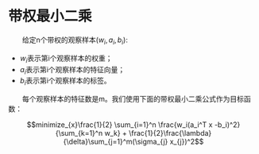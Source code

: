 # 带权最小二乘

&emsp;&emsp;给定n个带权的观察样本$(w_i,a_i,b_i)$:

- $w_i$表示第i个观察样本的权重；
- $a_i$表示第i个观察样本的特征向量；
- $b_i$表示第i个观察样本的标签。

&emsp;&emsp;每个观察样本的特征数是m。我们使用下面的带权最小二乘公式作为目标函数：

$$minimize_{x}\frac{1}{2} \sum_{i=1}^n \frac{w_i(a_i^T x -b_i)^2}{\sum_{k=1}^n w_k} + \frac{1}{2}\frac{\lambda}{\delta}\sum_{j=1}^m(\sigma_{j} x_{j})^2$$

